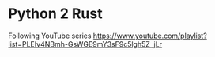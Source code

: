 # Python 2 Rust

Following YouTube series https://www.youtube.com/playlist?list=PLEIv4NBmh-GsWGE9mY3sF9c5lgh5Z_jLr
